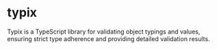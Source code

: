 # typix
Typix is a TypeScript library for validating object typings and values, ensuring strict type adherence and providing detailed validation results.
